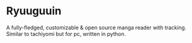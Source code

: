 # Ryuuguuin
A fully-fledged, customizable &amp; open source manga reader with tracking. Similar to tachiyomi but for pc, written in python.

